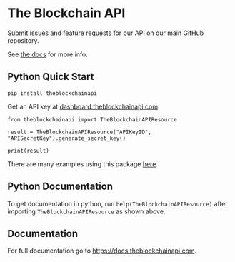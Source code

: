 # The Blockchain API

Submit issues and feature requests for our API on our main GitHub repository</a>.

See <a href="https://docs.theblockchainapi.com">the docs</a> for more info.

## Python Quick Start

`pip install theblockchainapi`

Get an API key at <a href="https://dashboard.theblockchainapi.com">dashboard.theblockchainapi.com</a>.

`from theblockchainapi import TheBlockchainAPIResource`

`result = TheBlockchainAPIResource("APIKeyID", "APISecretKey").generate_secret_key()`

`print(result)`

There are many examples using this package <a href="https://github.com/BL0CK-X/the-blockchain-api/tree/main/examples">here</a>.

## Python Documentation

To get documentation in python, run `help(TheBlockchainAPIResource)` after importing `TheBlockchainAPIResource` as shown above.

## Documentation

For full documentation go to <a>https://docs.theblockchainapi.com</a>.
